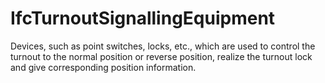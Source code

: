 IfcTurnoutSignallingEquipment
=============================
Devices, such as point switches, locks, etc., which are used to control the
turnout to the normal position or reverse position, realize the turnout lock
and give corresponding position information.


